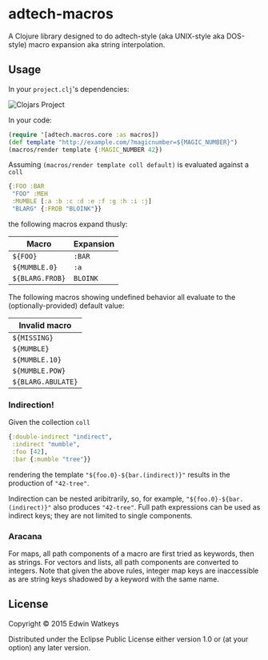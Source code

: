 # adtech-macros

A Clojure library designed to do adtech-style (aka UNIX-style aka
DOS-style) macro expansion aka string interpolation.

## Usage

In your `project.clj`'s dependencies:

![Clojars Project](http://clojars.org/thunknyc/dump/latest-version.svg)

In your code:

```clojure
(require '[adtech.macros.core :as macros])
(def template "http://example.com/?magicnumber=${MAGIC_NUMBER}")
(macros/render template {:MAGIC_NUMBER 42})
```

Assuming `(macros/render template coll default)` is evaluated against a `coll`

```clojure
{:FOO :BAR
 "FOO" :MEH
 :MUMBLE [:a :b :c :d :e :f :g :h :i :j]
 "BLARG" {:FROB "BLOINK"}}
```

the following macros expand thusly:

| Macro | Expansion |
| ----- | --------- |
| `${FOO}` | `:BAR` |
| `${MUMBLE.0}` | `:a` |
| `${BLARG.FROB}` | `BLOINK` |

The following macros showing undefined behavior all evaluate to the
(optionally-provided) default value:

| Invalid macro |
| ------------- |
| `${MISSING}` |
| `${MUMBLE}` |
| `${MUMBLE.10}` |
| `${MUMBLE.POW}` |
| `${BLARG.ABULATE}` |

### Indirection!

Given the collection `coll`

```clojure
{:double-indirect "indirect",
 :indirect "mumble",
 :foo [42],
 :bar {:mumble "tree"}}
 ```

rendering the template `"${foo.0}-${bar.(indirect)}"` results in the
production of `"42-tree"`.

Indirection can be nested aribitrarily, so, for example,
`"${foo.0}-${bar.(indirect)}"` also produces `"42-tree"`. Full path
expressions can be used as indirect keys; they are not limited to
single components.

### Aracana

For maps, all path components of a macro are first tried as keywords,
then as strings. For vectors and lists, all path components are
converted to integers. Note that given the above rules, integer map
keys are inaccessible as are string keys shadowed by a keyword with
the same name.

## License

Copyright © 2015 Edwin Watkeys

Distributed under the Eclipse Public License either version 1.0 or (at
your option) any later version.
